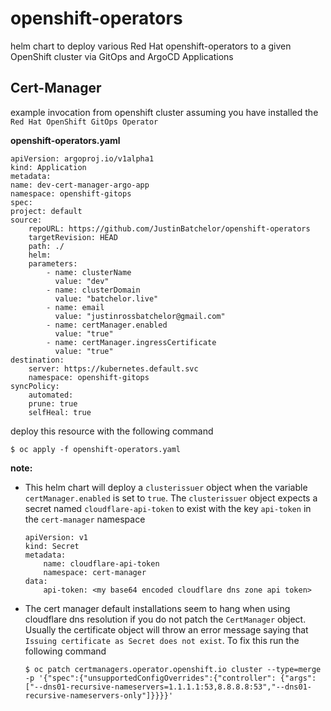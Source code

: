 # openshift-operators
helm chart to deploy various Red Hat openshift-operators to a given OpenShift cluster via GitOps and ArgoCD Applications

## Cert-Manager

example invocation from openshift cluster assuming you have installed the `Red Hat OpenShift GitOps Operator` 

**openshift-operators.yaml**

    apiVersion: argoproj.io/v1alpha1
    kind: Application
    metadata:
    name: dev-cert-manager-argo-app
    namespace: openshift-gitops
    spec:
    project: default
    source:
        repoURL: https://github.com/JustinBatchelor/openshift-operators
        targetRevision: HEAD
        path: ./
        helm:
        parameters:
            - name: clusterName
              value: "dev"
            - name: clusterDomain
              value: "batchelor.live"
            - name: email
              value: "justinrossbatchelor@gmail.com"
            - name: certManager.enabled
              value: "true"
            - name: certManager.ingressCertificate
              value: "true"        
    destination:
        server: https://kubernetes.default.svc
        namespace: openshift-gitops
    syncPolicy:
        automated:
        prune: true
        selfHeal: true

deploy this resource with the following command

    $ oc apply -f openshift-operators.yaml

**note:**

- This helm chart will deploy a `clusterissuer` object when the variable `certManager.enabled` is set to `true`. The `clusterissuer` object expects a secret named `cloudflare-api-token` to exist with the key `api-token` in the `cert-manager` namespace

    ```    
    apiVersion: v1
    kind: Secret
    metadata:
        name: cloudflare-api-token
        namespace: cert-manager
    data:
        api-token: <my base64 encoded cloudflare dns zone api token>
    ```

- The cert manager default installations seem to hang when using cloudflare dns resolution if you do not patch the `CertManager` object. Usually the certificate object will throw an error message saying that `Issuing certificate as Secret does not exist`. To fix this run the following command 

    ```
    $ oc patch certmanagers.operator.openshift.io cluster --type=merge -p '{"spec":{"unsupportedConfigOverrides":{"controller": {"args": ["--dns01-recursive-nameservers=1.1.1.1:53,8.8.8.8:53","--dns01-recursive-nameservers-only"]}}}}'
    ```